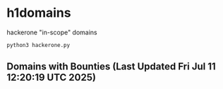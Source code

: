 # h1domains
hackerone "in-scope" domains

`python3 hackerone.py`
## Domains with Bounties (Last Updated Fri Jul 11 12:20:19 UTC 2025)
```

```
